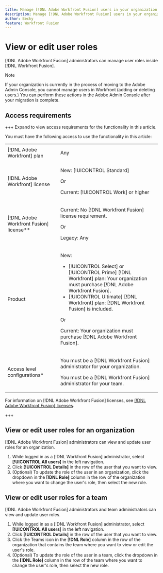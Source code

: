 ```yaml
---
title: Manage [!DNL Adobe Workfront Fusion] users in your organization
description: Manage [!DNL Adobe Workfront Fusion] users in your organization
author: Becky
feature: Workfront Fusion
---
```

# View or edit user roles 

[!DNL Adobe Workfront Fusion] administrators can manage user roles inside [!DNL Workfront Fusion].

<!--

>[!IMPORTANT]
>
>The procedure described on this page applies only to organizations that have not yet been onboarded to the Admin Console. If your organization has been onboarded to the Adobe Admin Console, you must perform this action through the Adobe Admin Console.
>
>For instructions on adding a user in the Adobe Admin Console:
>
>* See [Add a user to an organization](../../workfront-fusion/organizations/add-user-to-an-organization.md#create)
>* See the section "Add users" in the article [Manage users individually](https://helpx.adobe.com/enterprise/using/manage-users-individually.html)
>* Contact your Adobe Admin Console Administrator.
>
>For a list of procedures that differ based on whether your organization has been onboarded to the Adobe Admin Console, see [Platform-based administration differences (Adobe Workfront Fusion/Adobe Business Platform)](../../workfront-fusion/fusion-in-admin-console/fusion-adobe-admin-console.md).

-->

>[!NOTE]
>
>If your organization is currently in the process of moving to the Adobe Admin Console, you cannot manage users in Workfront (adding or deleting users.) You can perform these actions in the Adobe Admin Console after your migration is complete.

## Access requirements

+++ Expand to view access requirements for the functionality in this article.

You must have the following access to use the functionality in this article:

<table style="table-layout:auto">
 <col> 
 <col> 
 <tbody> 
  <tr> 
   <td role="rowheader">[!DNL Adobe Workfront] plan</td> 
   <td> <p>Any</p> </td> 
  </tr> 
  <tr data-mc-conditions=""> 
   <td role="rowheader">[!DNL Adobe Workfront] license</td> 
   <td> <p>New: [!UICONTROL Standard]</p><p>Or</p><p>Current: [!UICONTROL Work] or higher</p> </td> 
  </tr> 
  <tr> 
   <td role="rowheader">[!DNL Adobe Workfront Fusion] license**</td> 
   <td>
   <p>Current: No [!DNL Workfront Fusion] license requirement.</p>
   <p>Or</p>
   <p>Legacy: Any </p>
   </td> 
  </tr> 
  <tr> 
   <td role="rowheader">Product</td> 
   <td>
   <p>New:</p> <ul><li>[!UICONTROL Select] or [!UICONTROL Prime] [!DNL Workfront] plan: Your organization must purchase [!DNL Adobe Workfront Fusion].</li><li>[!UICONTROL Ultimate] [!DNL Workfront] plan: [!DNL Workfront Fusion] is included.</li></ul>
   <p>Or</p>
   <p>Current: Your organization must purchase [!DNL Adobe Workfront Fusion].</p>
   </td> 
  </tr>
  <tr data-mc-conditions=""> 
   <td role="rowheader">Access level configurations*</td> 
  
   <td> 
     <p>You must be a [!DNL Workfront Fusion] administrator for your organization.</p>
     <p>You must be a [!DNL Workfront Fusion] administrator for your team.</p>
   </td> 
  </tr> 
   </td> 
  </tr> 
 </tbody> 
</table>

<!--For more detail about the information in this table, see [Access requirements in Workfront documentation](/help/quicksilver/administration-and-setup/add-users/access-levels-and-object-permissions/access-level-requirements-in-documentation.md).-->

For information on [!DNL Adobe Workfront Fusion] licenses, see [[!DNL Adobe Workfront Fusion] licenses](/help/workfront-fusion/set-up-and-manage-workfront-fusion/licensing-operations-overview/license-automation-vs-integration.md).

+++

## View or edit user roles for an organization

[!DNL Adobe Workfront Fusion] administrators can view and update user roles for an organization.

1. While logged in as a [!DNL Workfront Fusion] administrator, select **[!UICONTROL All users]** in the left navigation.
1. Click **[!UICONTROL Details]** in the row of the user that you want to view.
1. (Optional) To update the role of the user in an organization, click the dropdown in the **[!DNL Role]** column in the row of the organization where you want to change the user's role, then select the new role.

## View or edit user roles for a team

[!DNL Adobe Workfront Fusion] administrators and team administrators can view and update user roles.

1. While logged in as a [!DNL Workfront Fusion] administrator, select **[!UICONTROL All users]** in the left navigation.
1. Click **[!UICONTROL Details]** in the row of the user that you want to view.
1. Click the Teams icon in the **[!DNL Role]** column in the row of the organization that contains the team where you want to view or edit the user's role.
1. (Optional) To update the role of the user in a team, click the dropdown in the **[!DNL Role]** column in the row of the team where you want to change the user's role, then select the new role.


